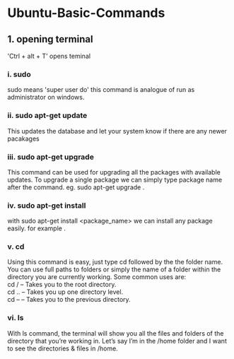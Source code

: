 # Ubuntu-Basic-Commands
## 1. opening terminal
'Ctrl + alt + T' opens teminal

### i. sudo 
sudo means 'super user do' this command is analogue of run as administrator on windows.

### ii. sudo apt-get update
This updates the database and let your system know if there are any newer pacakages

### iii. sudo apt-get upgrade
This command can be used for upgrading all the packages with available updates. To upgrade a single package we can simply type package name after the command. eg. sudo apt-get upgrade <package name>.
  
### iv. sudo apt-get install
with sudo apt-get install <package_name> we can install any package easily. for example <sudo apt-get install python-pip>.
  
### v. cd 
Using this command is easy, just type cd followed by the the folder name. You can use full paths to folders or simply the name of a folder within the directory you are currently working. Some common uses are:\
cd /  – Takes you to the root directory.\
cd .. – Takes you up one directory level.\
cd –  – Takes you to the previous directory.

### vi. ls
With ls command, the terminal will show you all the files and folders of the directory that you’re working in. Let’s say I’m in the /home folder and I want to see the directories & files in /home. 

